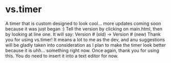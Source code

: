 # vs.timer
A timer that is custom designed to look cool... more updates coming soon because it was just began :)
Tell the version by clicking on main.html, then by looking at line one. It will say:
Version # (old) -> Version # (new)
Thank you for using vs.timer! It means a lot to me as the dev, and anu suggestions will be gladly taken into consideration as I plan to make the timer look better because it is uhh... something right now. Once again, thank you for using this. You do need to insert it into a text editor for now.
